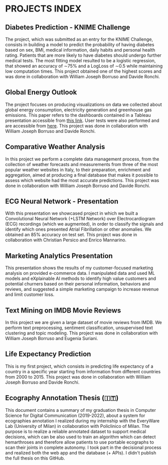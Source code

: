 # PROJECTS INDEX

## Diabetes Prediction - KNIME Challenge
The project, which was submitted as an entry for the KNIME Challenge, consists in building a model to predict the probability of having diabetes based on sex, BMI, medical information, daily habits and personal health rating. Patients that are more likely to have diabetes should undergo further medical tests. The most fitting model resulted to be a logistic regression, that showed an accuracy of ∼75% and a LogLoss of ∼0.5 while maintaining low computation times. This project obtained one of the highest scores and was done in collaboration with William Joseph Borruso and Davide Ronchi.

## Global Energy Outlook
The project focuses on producing visualizations on data we collected about global energy consumption, electricity generation and greenhouse gas emissions. This paper refers to the dashboards contained in a Tableau presentation accessible from [this link](https://public.tableau.com/app/profile/davide.ronchi/viz/GlobalEnergyOutlook-Presentazione/Presentazione?publish=yes). User tests were also performed and are accessible from [here](https://public.tableau.com/app/profile/davide.ronchi/viz/GlobalEnergyOutlook-Presentazione/Presentazione?publish=yes). This project was done in collaboration with William Joseph Borruso and Davide Ronchi.

## Comparative Weather Analysis
In this project we perform a complete data management process, from the collection of weather forecasts and measurements from three of the most popular weather websites in Italy, to their preparation, enrichment and aggregation, aimed at producing a final database that makes it possible to assess which website had the most accurate predictions. This project was done in collaboration with William Joseph Borruso and Davide Ronchi.

## ECG Neural Network - Presentation
With this presentation we showcased project in which we built a Convolutional Neural Network (+LSTM Network) over Electrocardiogram (ECG) recordings (which we augmented), in order to classify the signals and identify which ones presented Atrial Fibrillation or other anomalies. We obtained an 85% accuracy on test set. This project was done in collaboration with Christian Persico and Enrico Mannarino.

## Marketing Analytics Presentation
This presentation shows the results of my customer-focused marketing analysis on provided e-commerce data. I manipulated data and used ML models and eXplainable AI methods to identify high value customers and potential churners based on their personal information, behaviors and reviews, and suggested a simple marketing campaign to increase revenue and limit customer loss.

## Text Mining on IMDB Movie Reviews
In this project we are given a large dataset of movie reviews from IMDB. We perform text preprocessing, sentiment classification, unsupervised text clustering and topic modeling. This project was done in collaboration with William Joseph Borruso and Eugenia Suriani.

## Life Expectancy Prediction
This is my first project, which consists in predicting life expectancy of a country in a specific year starting from information from different countries from 2000 to 2015. This project was done in collaboration with William Joseph Borruso and Davide Ronchi.

## Ecography Annotation Thesis (:it:)
This document contains a summary of my graduation thesis in Computer Science for Digital Communication (2019-2022), about a system for ecographies annotation I realized during my internship with the EveryWare Lab (University of Milan) in collaboration with Policlinico of Milan. The purpose is to realize a reliable annotated dataset to support medical decisions, which can be also used to train an algorithm which can detect hemarthroses and therefore allow patients to use portable ecographs to scan their joints in complete autonomy. I took part in the decisional process and realized both the web app and the database (+ APIs). I didn't publish the full thesis on this GitHub.

